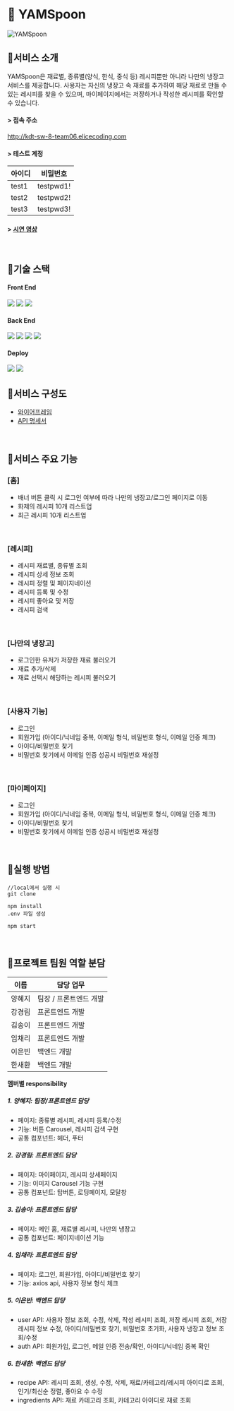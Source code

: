 # 🥄 YAMSpoon
![YAMSpoon](https://github.com/chaeriIM/YAMSpoon-FE/assets/51882233/dd6bba74-2d0a-4ab1-b4ad-5f9df51fa516)

## 📍서비스 소개
YAMSpoon은 재료별, 종류별(양식, 한식, 중식 등) 레시피뿐만 아니라 나만의 냉장고 서비스를 제공합니다. 사용자는 자신의 냉장고 속 재료를 추가하여 해당 재료로 만들 수 있는 레시피를 찾을 수 있으며, 마이페이지에서는 저장하거나 작성한 레시피를 확인할 수 있습니다.

#### > 접속 주소
http://kdt-sw-8-team06.elicecoding.com

#### > 테스트 계정

| 아이디 | 비밀번호 |
| ------ | ------ |
| test1 | testpwd1! |
| test2 | testpwd2! |
| test3 | testpwd3! |

#### > <a href="https://drive.google.com/file/d/1Jta0ME0l_IMPUMI530FKIImD-XJ_4beb/view?usp=drive_link">시연 영상</a>


<br>

## 📍기술 스택
#### Front End  
<img src="https://shields.io/badge/react-black?logo=react&style=for-the-badge"/> <img src ="https://img.shields.io/badge/React_Router-CA4245?style=for-the-badge&logo=react-router&logoColor=white" /> <img src="https://shields.io/badge/axios-671ddf?logo=axios&style=for-the-badge"/>

#### Back End  
<img src="https://img.shields.io/badge/Node.js-339933?style=for-the-badge&logo=Node.js&logoColor=white"> <img src="https://img.shields.io/badge/express-000000?style=for-the-badge&logo=express&logoColor=white"/> <img src="https://img.shields.io/badge/MongoDB-47A248?style=for-the-badge&logo=MongoDB&logoColor=white"/> <img src="https://img.shields.io/badge/Amazon%20S3-569A31?logo=amazons3&logoColor=fff&style=for-the-badge"/>

#### Deploy  
<img src="https://img.shields.io/badge/NGINX-009639?style=for-the-badge&logo=NGINX&logoColor=white"/> 
<img src="https://img.shields.io/badge/PM2-2B037A?style=for-the-badge&logo=PM2&logoColor=white"/> 

<br>

## 📍서비스 구성도

  - <a href="https://www.figma.com/file/Omc6RfrVc6zAiOwSL8Iif5?embed_host=notion&kind=file&mode=design&node-id=0%3A1&t=4QAk66G4NazUz4X0-1&type=design&viewer=1">와이어프레임</a> 
  - <a href="https://app.swaggerhub.com/apis/SILVERBIN2105_1/YAMSpoon/1.0.0">API 명세서</a>

<br>

## 📍서비스 주요 기능
### [홈]
- 배너 버튼 클릭 시 로그인 여부에 따라 나만의 냉장고/로그인 페이지로 이동
- 화제의 레시피 10개 리스트업
- 최근 레시피 10개 리스트업

<br>

### [레시피]
- 레시피 재료별, 종류별 조회
- 레시피 상세 정보 조회
- 레시피 정렬 및 페이지네이션
- 레시피 등록 및 수정
- 레시피 좋아요 및 저장 
- 레시피 검색

<br>

### [나만의 냉장고]
- 로그인한 유저가 저장한 재료 불러오기
- 재료 추가/삭제
- 재료 선택시 해당하는 레시피 불러오기

<br>

### [사용자 기능]
- 로그인
- 회원가입 (아이디/닉네임 중복, 이메일 형식, 비밀번호 형식, 이메일 인증 체크)
- 아이디/비밀번호 찾기
- 비밀번호 찾기에서 이메일 인증 성공시 비밀번호 재설정

<br>

### [마이페이지]
- 로그인
- 회원가입 (아이디/닉네임 중복, 이메일 형식, 비밀번호 형식, 이메일 인증 체크)
- 아이디/비밀번호 찾기
- 비밀번호 찾기에서 이메일 인증 성공시 비밀번호 재설정

<br>

## 📍실행 방법
```
//local에서 실행 시
git clone 

npm install
.env 파일 생성

npm start
```

<br>

## 📍프로젝트 팀원 역할 분담
| 이름 | 담당 업무 |
| ------ | ------ |
| 양혜지 | 팀장 / 프론트엔드 개발 |
| 강경림 | 프론트엔드 개발 |
| 김송이 | 프론트엔드 개발 |
| 임채리 | 프론트엔드 개발 |
| 이은빈 | 백엔드 개발 |
| 한새환 | 백엔드 개발 |

**멤버별 responsibility**

##### 1. 양혜지: 팀장/프론트엔드 담당
- 페이지: 종류별 레시피, 레시피 등록/수정
- 기능: 버튼 Carousel, 레시피 검색 구현
- 공통 컴포넌트: 헤더, 푸터

##### 2. 강경림: 프론트엔드 담당
- 페이지: 마이페이지, 레시피 상세페이지
- 기능: 이미지 Carousel 기능 구현
- 공통 컴포넌트: 탑버튼, 로딩페이지, 모달창

##### 3. 김송이: 프론트엔드 담당
- 페이지: 메인 홈, 재료별 레시피, 나만의 냉장고
- 공통 컴포넌트: 페이지네이션 기능

##### 4. 임채리: 프론트엔드 담당
- 페이지: 로그인, 회원가입, 아이디/비밀번호 찾기
- 기능: axios api, 사용자 정보 형식 체크

##### 5. 이은빈: 백엔드 담당
- user API: 사용자 정보 조회, 수정, 삭제, 작성 레시피 조회, 저장 레시피 조회, 저장 레시피 정보 수정, 아이디/비밀번호 찾기, 비밀번호 초기화, 사용자 냉장고 정보 조회/수정
- auth API: 회원가입, 로그인, 메일 인증 전송/확인, 아이디/닉네임 중복 확인

##### 6. 한새환: 백엔드 담당
- recipe API: 레시피 조회, 생성, 수정, 삭제, 재료/카테고리/레시피 아이디로 조회, 인기/최신순 정렬, 좋아요 수 수정
- ingredients API: 재료 카테고리 조회, 카테고리 아이디로 재료 조회